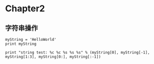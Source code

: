 # Chapter2
## 字符串操作


```
myString = 'HelloWorld'
print myString

print "string test: %c %c %s %s %s" % (myString[0], myString[-1], myString[1:3], myString[0:], myString[:-1])
```